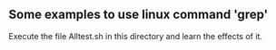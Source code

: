 ## Some examples to use linux command 'grep'
Execute the file Alltest.sh in this directory and learn the effects of it.
